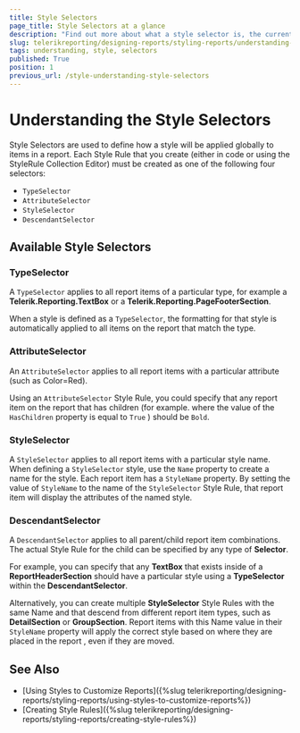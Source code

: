 ```yaml
---
title: Style Selectors
page_title: Style Selectors at a glance
description: "Find out more about what a style selector is, the currently available style selectors, the differences between them, and how to use them."
slug: telerikreporting/designing-reports/styling-reports/understanding-style-selectors
tags: understanding, style, selectors
published: True
position: 1
previous_url: /style-understanding-style-selectors
---
```


# Understanding the Style Selectors

Style Selectors are used to define how a style will be applied globally to items in a report. Each Style Rule that you create (either in code or using the StyleRule Collection Editor) must be created as one of the following four selectors:

* `TypeSelector`
* `AttributeSelector`
* `StyleSelector`
* `DescendantSelector`

## Available Style Selectors

### TypeSelector

A `TypeSelector` applies to all report items of a particular type, for example a __Telerik.Reporting.TextBox__ or a __Telerik.Reporting.PageFooterSection__.

When a style is defined as a `TypeSelector`, the formatting for that style is automatically applied to all items on the report that match the type.

### AttributeSelector

An `AttributeSelector` applies to all report items with a particular attribute (such as Color=Red).

Using an `AttributeSelector` Style Rule, you could specify that any report item on the report that has children (for example. where the value of the `HasChildren` property is equal to `True` ) should be `Bold`.

### StyleSelector

A `StyleSelector` applies to all report items with a particular style name. When defining a `StyleSelector` style, use the `Name` property to create a name for the style. Each report item has a `StyleName` property. By setting the value of `StyleName` to the name of the `StyleSelector` Style Rule, that report item will display the attributes of the named style.

### DescendantSelector

A `DescendantSelector` applies to all parent/child report item combinations. The actual Style Rule for the child can be specified by any type of __Selector__.

For example, you can specify that any __TextBox__ that exists inside of a __ReportHeaderSection__ should have a particular style using a __TypeSelector__ within the __DescendantSelector__.

Alternatively, you can create multiple __StyleSelector__ Style Rules with the same Name and that descend from different report item types, such as __DetailSection__ or __GroupSection__. Report items with this Name value in their `StyleName` property will apply the correct style based on where they are placed in the report , even if they are moved.

## See Also

* [Using Styles to Customize Reports]({%slug telerikreporting/designing-reports/styling-reports/using-styles-to-customize-reports%})
* [Creating Style Rules]({%slug telerikreporting/designing-reports/styling-reports/creating-style-rules%})
